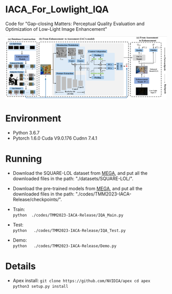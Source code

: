 # IACA_For_Lowlight_IQA
Code for "Gap-closing Matters: Perceptual Quality Evaluation and  Optimization of Low-Light Image Enhancement"  
  
![image](datasets/SQUARE-LOL/flow.png)


# Environment
* Python 3.6.7
* Pytorch 1.6.0  Cuda V9.0.176 Cudnn 7.4.1

# Running
* Download the SQUARE-LOL dataset from [MEGA](https://pan.baidu.com/s/1pyl5Yz4opPdoACnqSWLXsw), and put all the downloaded files in the path: "./datasets/SQUARE-LOL/".
* Download the pre-trained models from [MEGA](https://pan.baidu.com/s/1pyl5Yz4opPdoACnqSWLXsw), and put all the downloaded files in the path: "./codes/TMM2023-IACA-Release/checkpoints/".

* Train:  
  `python  ./codes/TMM2023-IACA-Release/IQA_Main.py`

* Test:  
  `python   ./codes/TMM2023-IACA-Release/IQA_Test.py`
    
* Demo:    
   `python   ./codes/TMM2023-IACA-Release/Demo.py`
   
# Details
* Apex install:
  `git clone https://github.com/NVIDIA/apex
  cd apex
  python3 setup.py install`


